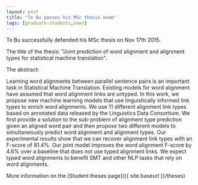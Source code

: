 ```yaml
---
layout: post
title: "Te Bu passes his MSc thesis exam"
tags: [graduate-students,news]
---
```


Te Bu successfully defended his MSc thesis on Nov 17th 2015. 

The title of the thesis: "Joint prediction of word alignment and alignment types for statistical machine translation".

The abstract:

Learning word alignments between parallel sentence pairs is an
important task in Statistical Machine Translation. Existing models
for word alignment have assumed that word alignment links are
untyped. In this work, we propose new machine learning models that
use linguistically informed link types to enrich word alignments.
We use 11 different alignment link types based on annotated data
released by the Linguistics Data Consortium. We first provide a
solution to the sub-problem of alignment type prediction given an
aligned word pair and then propose two different models to
simultaneously predict word alignment and alignment types. Our
experimental results show that we can recover alignment link types
with an F-score of 81.4%. Our joint model improves the word alignment
F-score by 4.6% over a baseline that does not use typed alignment
links. We expect typed word alignments to benefit SMT and other NLP
tasks that rely on word alignments.

More information on the [Student theses page]({{ site.baseurl }}/theses)
